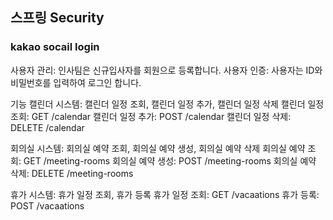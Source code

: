 ## 스프링 Security

### kakao socail login
사용자 관리: 인사팀은 신규입사자를 회원으로 등록합니다. 
사용자 인증: 사용자는 ID와 비밀번호를 입력하여 로그인 합니다.

기능
캘린더 시스템: 캘린더 일정 조회, 캘린더 일정 추가, 캘린더 일정 삭제
캘린더 일정 조회: GET /calendar
캘린더 일정 추가: POST /calendar
캘린더 일정 삭제: DELETE /calendar


회의실 시스템: 회의실 예약 조회, 회의실 예약 생성, 회의실 예약 삭제
회의실 예약 조회: GET /meeting-rooms
회의실 예약 생성: POST /meeting-rooms
회의실 예약 삭제: DELETE /meeting-rooms


휴가 시스템: 휴가 일정 조회, 휴가 등록
휴가 일정 조회: GET /vacaations
휴가 등록: POST /vacaations